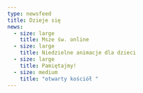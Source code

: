 ```yaml
---
type: newsfeed
title: Dzieje się
news:
  - size: large
    title: Msze św. online
  - size: large
    title: Niedzielne animacje dla dzieci
  - size: large
    title: Pamiętajmy!
  - size: medium
    title: "otwarty kościół "
---
```

